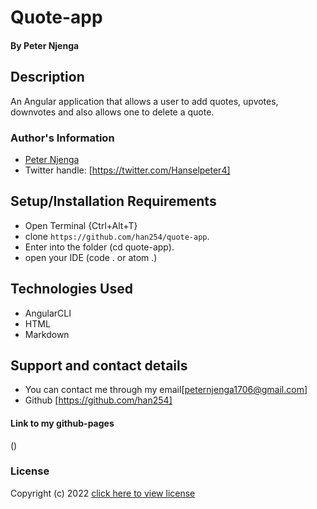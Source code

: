 # Quote-app

#### By **Peter Njenga**

## Description

An Angular application that allows a user to add quotes, upvotes, downvotes and also allows one to delete a quote.

### Author's Information
* [Peter Njenga](https://github.com/han254)
* Twitter handle: [https://twitter.com/Hanselpeter4]

## Setup/Installation Requirements
* Open Terminal {Ctrl+Alt+T}
* clone ```https://github.com/han254/quote-app```.
* Enter into the folder (cd quote-app).
* open your IDE (code . or atom .) 

## Technologies Used
* AngularCLI
* HTML
* Markdown

## Support and contact details

* You can contact me through my email[peternjenga1706@gmail.com]
* Github [https://github.com/han254]

#### Link to my github-pages
()
### License

Copyright (c) 2022 [click here to view license](LICENSE)
